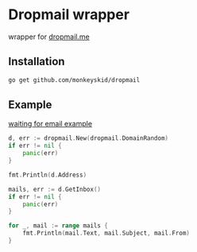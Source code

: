 # Dropmail wrapper
wrapper for [dropmail.me](https://dropmail.me)

## Installation

```bash
go get github.com/monkeyskid/dropmail
```

## Example

[waiting for email example](example)

```go
d, err := dropmail.New(dropmail.DomainRandom)
if err != nil {
    panic(err)
}

fmt.Println(d.Address)

mails, err := d.GetInbox()
if err != nil {
    panic(err)
}

for _, mail := range mails {
    fmt.Println(mail.Text, mail.Subject, mail.From)
}
```

